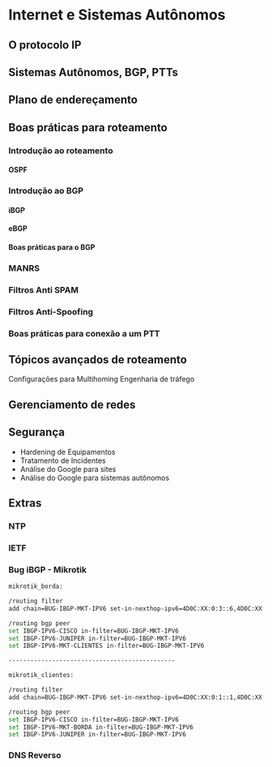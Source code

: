 # Internet e Sistemas Autônomos

## O protocolo IP

## Sistemas Autônomos, BGP, PTTs

## Plano de endereçamento

## Boas práticas para roteamento

### Introdução ao roteamento

#### OSPF

### Introdução ao BGP

#### iBGP

#### eBGP

#### Boas práticas para o BGP

### MANRS

### Filtros Anti SPAM

### Filtros Anti-Spoofing

### Boas práticas para conexão a um PTT

## Tópicos avançados de roteamento

 Configurações para Multihoming
 Engenharia de tráfego

## Gerenciamento de redes

## Segurança

- Hardening de Equipamentos
- Tratamento de Incidentes
- Análise do Google para sites
- Análise do Google para sistemas autônomos

## Extras

### NTP

### IETF

### Bug iBGP - Mikrotik

```bash
mikrotik_borda:

/routing filter
add chain=BUG-IBGP-MKT-IPV6 set-in-nexthop-ipv6=4D0C:XX:0:3::6,4D0C:XX:0:4::A,4D0C:XX:0:1::2

/routing bgp peer
set IBGP-IPV6-CISCO in-filter=BUG-IBGP-MKT-IPV6
set IBGP-IPV6-JUNIPER in-filter=BUG-IBGP-MKT-IPV6
set IBGP-IPV6-MKT-CLIENTES in-filter=BUG-IBGP-MKT-IPV6

----------------------------------------------

mikrotik_clientes:

/routing filter
add chain=BUG-IBGP-MKT-IPV6 set-in-nexthop-ipv6=4D0C:XX:0:1::1,4D0C:XX:0:5::E

/routing bgp peer
set IBGP-IPV6-CISCO in-filter=BUG-IBGP-MKT-IPV6
set IBGP-IPV6-MKT-BORDA in-filter=BUG-IBGP-MKT-IPV6
set IBGP-IPV6-JUNIPER in-filter=BUG-IBGP-MKT-IPV6
```

### DNS Reverso
